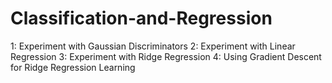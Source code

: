 # Classification-and-Regression
1: Experiment with Gaussian Discriminators 2: Experiment with Linear Regression 3: Experiment with Ridge Regression 4: Using Gradient Descent for Ridge Regression Learning
